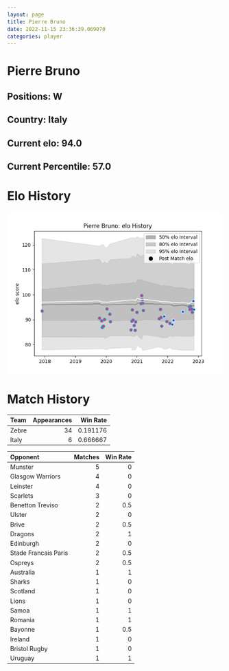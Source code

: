```yaml
---  
layout: page  
title: Pierre Bruno  
date: 2022-11-15 23:36:39.069070  
categories: player  
---
```

# Pierre Bruno

## Positions: W

## Country: Italy

## Current elo: 94.0

## Current Percentile: 57.0

# Elo History


![elo history](history_PierreBruno.png)
# Match History


| Team   |   Appearances |   Win Rate |
|:-------|--------------:|-----------:|
| Zebre  |            34 |   0.191176 |
| Italy  |             6 |   0.666667 |

| Opponent             |   Matches |   Win Rate |
|:---------------------|----------:|-----------:|
| Munster              |         5 |        0   |
| Glasgow Warriors     |         4 |        0   |
| Leinster             |         4 |        0   |
| Scarlets             |         3 |        0   |
| Benetton Treviso     |         2 |        0.5 |
| Ulster               |         2 |        0   |
| Brive                |         2 |        0.5 |
| Dragons              |         2 |        1   |
| Edinburgh            |         2 |        0   |
| Stade Francais Paris |         2 |        0.5 |
| Ospreys              |         2 |        0.5 |
| Australia            |         1 |        1   |
| Sharks               |         1 |        0   |
| Scotland             |         1 |        0   |
| Lions                |         1 |        0   |
| Samoa                |         1 |        1   |
| Romania              |         1 |        1   |
| Bayonne              |         1 |        0.5 |
| Ireland              |         1 |        0   |
| Bristol Rugby        |         1 |        0   |
| Uruguay              |         1 |        1   |
